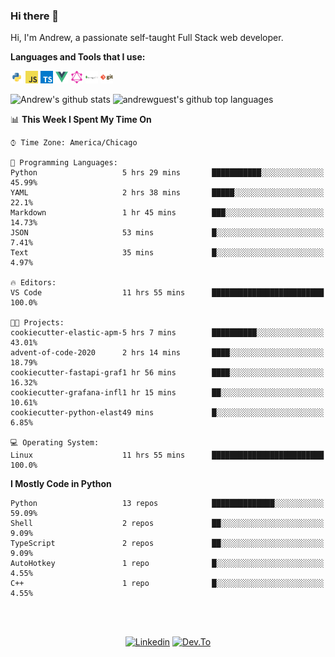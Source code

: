 ### Hi there 👋

Hi, I'm Andrew, a passionate self-taught Full Stack web developer.

**Languages and Tools that I use:**  

<code><img height="20" src="https://raw.githubusercontent.com/github/explore/80688e429a7d4ef2fca1e82350fe8e3517d3494d/topics/python/python.png"></code>
<code><img height="20" src="https://raw.githubusercontent.com/github/explore/80688e429a7d4ef2fca1e82350fe8e3517d3494d/topics/javascript/javascript.png"></code>
<code><img height="20" src="https://raw.githubusercontent.com/github/explore/80688e429a7d4ef2fca1e82350fe8e3517d3494d/topics/typescript/typescript.png"></code>
<code><img height="20" src="https://raw.githubusercontent.com/github/explore/80688e429a7d4ef2fca1e82350fe8e3517d3494d/topics/vue/vue.png"></code>
<code><img height="20" src="https://raw.githubusercontent.com/github/explore/5c058a388828bb5fde0bcafd4bc867b5bb3f26f3/topics/graphql/graphql.png"></code>
<code><img height="20" src="https://raw.githubusercontent.com/github/explore/80688e429a7d4ef2fca1e82350fe8e3517d3494d/topics/mongodb/mongodb.png"></code>
<code><img height="20" src="https://raw.githubusercontent.com/github/explore/80688e429a7d4ef2fca1e82350fe8e3517d3494d/topics/git/git.png"></code>

![Andrew's github stats](https://github-readme-stats.vercel.app/api?username=andrewguest&show_icons=true&theme=vue-dark&count_private=true)
<img height="180em" src="https://github-readme-stats.vercel.app/api/top-langs/?username=andrewguest&theme=vue-dark&layout=compact" alt="andrewguest's github top languages" />

<!--START_SECTION:waka-->
📊 **This Week I Spent My Time On** 

```text
⌚︎ Time Zone: America/Chicago

💬 Programming Languages: 
Python                   5 hrs 29 mins       ███████████░░░░░░░░░░░░░░   45.99% 
YAML                     2 hrs 38 mins       █████░░░░░░░░░░░░░░░░░░░░   22.1% 
Markdown                 1 hr 45 mins        ███░░░░░░░░░░░░░░░░░░░░░░   14.73% 
JSON                     53 mins             █░░░░░░░░░░░░░░░░░░░░░░░░   7.41% 
Text                     35 mins             █░░░░░░░░░░░░░░░░░░░░░░░░   4.97%

🔥 Editors: 
VS Code                  11 hrs 55 mins      █████████████████████████   100.0%

🐱‍💻 Projects: 
cookiecutter-elastic-apm-5 hrs 7 mins        ██████████░░░░░░░░░░░░░░░   43.01% 
advent-of-code-2020      2 hrs 14 mins       ████░░░░░░░░░░░░░░░░░░░░░   18.79% 
cookiecutter-fastapi-graf1 hr 56 mins        ████░░░░░░░░░░░░░░░░░░░░░   16.32% 
cookiecutter-grafana-infl1 hr 15 mins        ██░░░░░░░░░░░░░░░░░░░░░░░   10.61% 
cookiecutter-python-elast49 mins             █░░░░░░░░░░░░░░░░░░░░░░░░   6.85%

💻 Operating System: 
Linux                    11 hrs 55 mins      █████████████████████████   100.0%

```

**I Mostly Code in Python** 

```text
Python                   13 repos            ██████████████░░░░░░░░░░░   59.09% 
Shell                    2 repos             ██░░░░░░░░░░░░░░░░░░░░░░░   9.09% 
TypeScript               2 repos             ██░░░░░░░░░░░░░░░░░░░░░░░   9.09% 
AutoHotkey               1 repo              █░░░░░░░░░░░░░░░░░░░░░░░░   4.55% 
C++                      1 repo              █░░░░░░░░░░░░░░░░░░░░░░░░   4.55%

```



<!--END_SECTION:waka-->

<br><br>
<p align="center">
   <a href="https://www.linkedin.com/in/andrew-guest-a891759a" target="_blank"><img src="https://img.shields.io/badge/LinkedIn-0077B5?style=for-the-badge&logo=linkedin&logoColor=white" alt="Linkedin"></a>
  <a href="https://dev.to/aguest" target="_blank"><img src="https://img.shields.io/badge/Dev.to-0A0A0A?style=for-the-badge&logo=dev%2Eto&logoColor=white" alt="Dev.To"></a>
</p>
